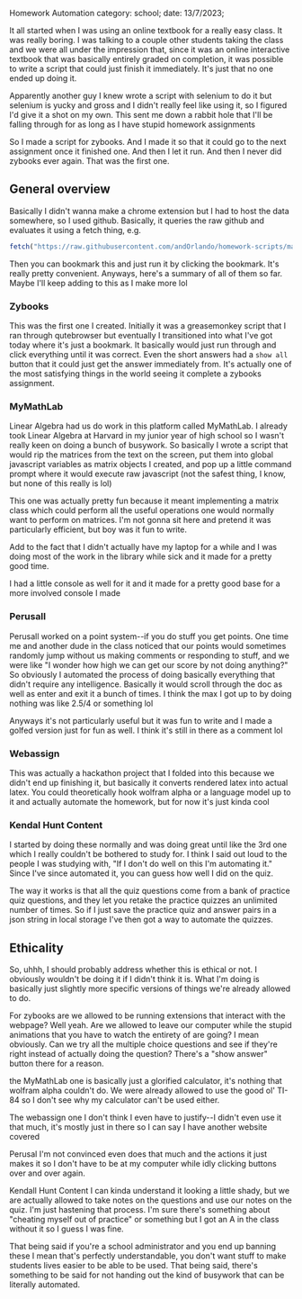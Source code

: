 Homework Automation
category: school; date: 13/7/2023;

It all started when I was using an online textbook for a really 
easy class. It was really boring. I was talking to a couple other
students taking the class and we were all under the impression
that, since it was an online interactive textbook that was basically
entirely graded on completion, it was possible to write a script that
could just finish it immediately. It's just that no one ended up doing
it.

Apparently another guy I knew wrote a script with selenium to do it but
selenium is yucky and gross and I didn't really feel like using it, so
I figured I'd give it a shot on my own. This sent me down a rabbit hole
that I'll be falling through for as long as I have stupid homework
assignments

So I made a script for zybooks. And I made it so that it could go to 
the next assignment once it finished one. And then I let it run. And then
I never did zybooks ever again. That was the first one.

## General overview
Basically I didn't wanna make a chrome extension but I had to host the
data somewhere, so I used github. Basically, it queries the raw github
and evaluates it using a fetch thing, e.g.
```js
fetch("https://raw.githubusercontent.com/andOrlando/homework-scripts/main/khc.js").then(a=>a.text()).then(eval)
```

Then you can bookmark this and just run it by clicking the bookmark. It's
really pretty convenient. Anyways, here's a summary of all of them so far.
Maybe I'll keep adding to this as I make more lol

### Zybooks
This was the first one I created. Initially it was a greasemonkey script that
I ran through qutebrowser but eventually I transitioned into what I've got
today where it's just a bookmark. It basically would just run through and
click everything until it was correct. Even the short answers had a `show all`
button that it could just get the answer immediately from. It's actually one of
the most satisfying things in the world seeing it complete a zybooks assignment.

### MyMathLab
Linear Algebra had us do work in this platform called MyMathLab. I already
took Linear Algebra at Harvard in my junior year of high school so I wasn't
really keen on doing a bunch of busywork. So basically I wrote a script
that would rip the matrices from the text on the screen, put them into
global javascript variables as matrix objects I created, and pop up a little
command prompt where it would execute raw javascript (not the safest thing,
I know, but none of this really is lol)

This one was actually pretty fun because it meant implementing a matrix
class which could perform all the useful operations one would normally
want to perform on matrices. I'm not gonna sit here and pretend it was
particularly efficient, but boy was it fun to write.

Add to the fact that I didn't actually have my laptop for a while and I
was doing most of the work in the library while sick and it made for a
pretty good time.

I had a little console as well for it and it made for a pretty good base
for a more involved console I made

### Perusall
Perusall worked on a point system--if you do stuff you get points. One
time me and another dude in the class noticed that our points would sometimes
randomly jump without us making comments or responding to stuff, and we were
like "I wonder how high we can get our score by not doing anything?" So
obviously I automated the process of doing basically everything that didn't
require any intelligence. Basically it would scroll through the doc as well as
enter and exit it a bunch of times. I think the max I got up to by doing nothing
was like 2.5/4 or something lol

Anyways it's not particularly useful but it was fun to write and I made a golfed
version just for fun as well. I think it's still in there as a comment lol

### Webassign
This was actually a hackathon project that I folded into this because we didn't
end up finishing it, but basically it converts rendered latex into actual latex.
You could theoretically hook wolfram alpha or a language model up to it and
actually automate the homework, but for now it's just kinda cool

### Kendal Hunt Content
I started by doing these normally and was doing great until like the 3rd one
which I really couldn't be bothered to study for. I think I said out loud to
the people I was studying with, "If I don't do well on this I'm automating 
it." Since I've since automated it, you can guess how well I did on the quiz.

The way it works is that all the quiz questions come from a bank of practice
quiz questions, and they let you retake the practice quizzes an unlimited
number of times. So if I just save the practice quiz and answer pairs in a
json string in local storage I've then got a way to automate the quizzes.

## Ethicality
So, uhhh, I should probably address whether this is ethical or not. I
obviously wouldn't be doing it if I didn't think it is. What I'm doing
is basically just slightly more specific versions of things we're already
allowed to do.

For zybooks are we allowed to be running extensions that interact with
the webpage? Well yeah. Are we allowed to leave our computer while the
stupid animations that you have to watch the entirety of are going?
I mean obviously. Can we try all the multiple choice questions and see
if they're right instead of actually doing the question? There's a
"show answer" button there for a reason.

the MyMathLab one is basically just a glorified calculator, it's nothing
that wolfram alpha couldn't do. We were already allowed to use the good
ol' TI-84 so I don't see why my calculator can't be used either.

The webassign one I don't think I even have to justify--I didn't even
use it that much, it's mostly just in there so I can say I have another
website covered

Perusal I'm not convinced even does that much and the actions it just
makes it so I don't have to be at my computer while idly clicking buttons
over and over again.

Kendall Hunt Content I can kinda understand it looking a little shady,
but we are actually allowed to take notes on the questions and use our
notes on the quiz. I'm just hastening that process. I'm sure there's
something about "cheating myself out of practice" or something but I
got an A in the class without it so I guess I was fine.

That being said if you're a school administrator and you end up banning
these I mean that's perfectly understandable, you don't want stuff to
make students lives easier to be able to be used. That being said, there's
something to be said for not handing out the kind of busywork that can be
literally automated.
